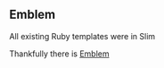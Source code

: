 ## Emblem

All existing Ruby templates were in Slim

Thankfully there is [Emblem](http://emblemjs.com/)
